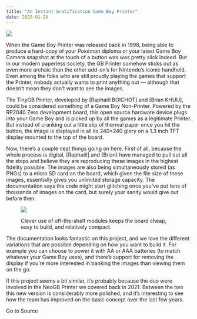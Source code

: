 ```yaml
---
title: "An Instant Gratification Game Boy Printer"
date: 2025-01-20
---
```


![](https://hackaday.com/wp-content/uploads/2025/01/tinygb_feat.jpg?w=800)

When the Game Boy Printer was released back in 1998, being able to produce a hard-copy of your _Pokémon_ diploma or your latest Game Boy Camera snapshot at the touch of a button was was pretty slick indeed. But in our modern paperless society, the GB Printer somehow sticks out as even more archaic than the other add-on’s for Nintendo’s iconic handheld. Even among the folks who are still proudly playing the games that support the Printer, nobody actually wants to print anything out — although that doesn’t mean they don’t want to see the images.

The TinyGB Printer, developed by \[Raphaël BOICHOT\] and \[Brian KHUU\], could be considered something of a Game Boy Non-Printer. Powered by the RP2040 Zero development board, this open source hardware device plugs into your Game Boy and is picked up by all the games as a legitimate Printer. But instead of cranking out a little slip of thermal paper once you hit the button, the image is displayed in all its 240×240 glory on a 1.3 inch TFT display mounted to the top of the board.

Now, there’s a couple neat things going on here. First of all, because the whole process is digital, \[Raphaël\] and \[Brian\] have managed to pull out all the stops and believe they are reproducing these images in the highest fidelity possible. The images are also being simultaneously stored (as PNGs) to a micro SD card on the board, which given the file size of these images, essentially gives you unlimited storage capacity. The documentation says the code might start glitching once you’ve put tens of thousands of images on the card, but surely your sanity would give out before then.

<figure>

![](https://hackaday.com/wp-content/uploads/2025/01/tinygb_detail.jpg)

<figcaption>

Clever use of off-the-shelf modules keeps the board cheap, easy to build, and relatively compact.

</figcaption>

</figure>

The documentation looks fantastic on this project, and we love the different variations that are possible depending on how you want to build it. For example you can choose to power it with AA or AAA batteries (to match whatever your Game Boy uses), and there’s support for removing the display if you’re more interested in banking the images than viewing them on the go.

If this project seems a bit similar, it’s probably because the duo were involved in the NeoGB Printer we covered back in 2021. Between the two this new version is considerably more polished, and it’s interesting to see how the team has improved on the basic concept over the last few years.

Go to Source
